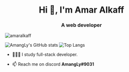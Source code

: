 <h1 align="center">Hi 👋, I'm Amar Alkaff</h1>
<h3 align="center">A web developer</h3>

<p align="left"> <img src="https://komarev.com/ghpvc/?username=amaralkaff&label=Profile%20views&color=0e75b6&style=flat" alt="amaralkaff" /> </p>

![AmangLy's GitHub stats](https://github-readme-stats.vercel.app/api?username=amaralkaff&include_all_commits=true_icons=true&theme=transparent) ![Top Langs](https://github-readme-stats.vercel.app/api/top-langs/?username=amaralkaff\&layout=compact&theme=transparent)

- 👨🏻‍💻 I study full-stack developer.

- 📫 Reach me on discord **AmangLy#9031**
